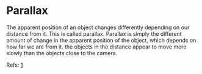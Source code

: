 #  Parallax

The apparent position of an object changes differently depending on our distance from it. This is called  parallax. 
Parallax is simply the different amount of change in the apparent position of the object, which depends on how far we are from it.
the objects in the distance appear to move more slowly than the objects close to the camera.



Refs: [1](https://medium.com/analytics-vidhya/parallax-images-14e92ebb1bae)
